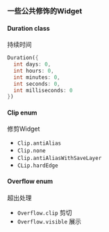 ### 一些公共修饰的Widget

#### Duration    class

持续时间

```dart
Duration({
  int days: 0,
  int hours: 0,
  int minutes: 0,
  int seconds: 0,
  int milliseconds: 0
})
```

#### Clip enum

修剪Widget

+ `Clip.antiAlias`
+ `Clip.none`
+ `Clip.antiAliasWithSaveLayer`
+ `CLip.hardEdge`

#### Overflow enum

超出处理

+ `Overflow.clip` 剪切
+ `Overflow.visible` 展示

